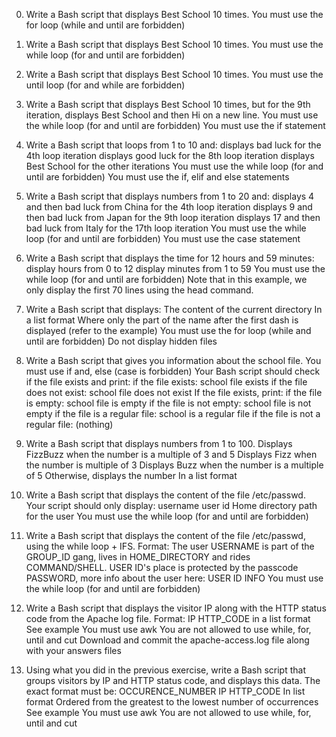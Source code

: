 0. Write a Bash script that displays Best School 10 times.
You must use the for loop (while and until are forbidden)

1. Write a Bash script that displays Best School 10 times.
You must use the while loop (for and until are forbidden)

2. Write a Bash script that displays Best School 10 times.
You must use the until loop (for and while are forbidden)

3. Write a Bash script that displays Best School 10 times, but for the 9th iteration, displays Best School and then Hi on a new line.
You must use the while loop (for and until are forbidden)
You must use the if statement

4. Write a Bash script that loops from 1 to 10 and:
displays bad luck for the 4th loop iteration
displays good luck for the 8th loop iteration
displays Best School for the other iterations
You must use the while loop (for and until are forbidden)
You must use the if, elif and else statements

5. Write a Bash script that displays numbers from 1 to 20 and:
displays 4 and then bad luck from China for the 4th loop iteration
displays 9 and then bad luck from Japan for the 9th loop iteration
displays 17 and then bad luck from Italy for the 17th loop iteration
You must use the while loop (for and until are forbidden)
You must use the case statement

6. Write a Bash script that displays the time for 12 hours and 59 minutes:
display hours from 0 to 12
display minutes from 1 to 59
You must use the while loop (for and until are forbidden)
Note that in this example, we only display the first 70 lines using the head command.

7. Write a Bash script that displays:
The content of the current directory
In a list format
Where only the part of the name after the first dash is displayed (refer to the example)
You must use the for loop (while and until are forbidden)
Do not display hidden files

8. Write a Bash script that gives you information about the school file.
You must use if and, else (case is forbidden)
Your Bash script should check if the file exists and print:
if the file exists: school file exists
if the file does not exist: school file does not exist
If the file exists, print:
if the file is empty: school file is empty
if the file is not empty: school file is not empty
if the file is a regular file: school is a regular file
if the file is not a regular file: (nothing)

9. Write a Bash script that displays numbers from 1 to 100.
Displays FizzBuzz when the number is a multiple of 3 and 5
Displays Fizz when the number is multiple of 3
Displays Buzz when the number is a multiple of 5
Otherwise, displays the number
In a list format

10. Write a Bash script that displays the content of the file /etc/passwd.
Your script should only display:
username
user id
Home directory path for the user
You must use the while loop (for and until are forbidden)

11. Write a Bash script that displays the content of the file /etc/passwd, using the while loop + IFS.
Format: The user USERNAME is part of the GROUP_ID gang, lives in HOME_DIRECTORY and rides COMMAND/SHELL. USER ID's place is protected by the passcode PASSWORD, more info about the user here: USER ID INFO
You must use the while loop (for and until are forbidden)

12. Write a Bash script that displays the visitor IP along with the HTTP status code from the Apache log file.
Format: IP HTTP_CODE
in a list format
See example
You must use awk
You are not allowed to use while, for, until and cut
Download and commit the apache-access.log file along with your answers files

13. Using what you did in the previous exercise, write a Bash script that groups visitors by IP and HTTP status code, and displays this data.
The exact format must be:
OCCURENCE_NUMBER IP HTTP_CODE
In list format
Ordered from the greatest to the lowest number of occurrences
See example
You must use awk
You are not allowed to use while, for, until and cut
